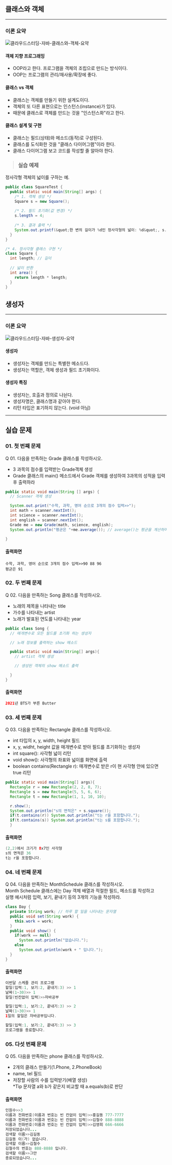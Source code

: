 ## 클래스와 객체
---
### 이론 요약
![클라우드스터딩-자바-클래스와-객체-요약](https://i.imgur.com/zi6B90d.png)  
  
#### 객체 지향 프로그래밍
- OOP라고 한다. 프로그램을 객체의 조립으로 만드는 방식이다.
- OOP는 프로그램의 관리/재사용/확장에 좋다.

#### 클래스 vs 객체
- 클래스는 객체를 만들기 위한 설계도이다.
- 객체의 또 다른 표현으로는 인스턴스(instance)가 있다.
- 때문에 클래스로 객체를 만드는 것을 &quot;인스턴스화&quot;라고 한다.

#### 클래스 설계 및 구현
- 클래스는 필드(상태)와 메소드(동작)로 구성된다.
- 클래스를 도식화한 것을 &quot;클래스 다이어그램&quot;이라 한다.
- 클래스 다이어그램 보고 코드를 작성할 줄 알아야 한다.
  
>### 실습 예제
  정사각형 객체의 넓이를 구하는 예.
``` java
public class SquareTest {
  public static void main(String[] args) {
    /* 1. 객체 생성 */
    Square s = new Square();
    
    /* 2. 필드 초기화(값 변경) */
    s.length = 4;
    
    /* 3. 결과 출력 */
    System.out.printf(&quot;한 변의 길이가 %d인 정사각형의 넓이: %d&quot;, s.length, s.area());
  }
}

/* 4. 정사각형 클래스 구현 */
class Square {
  int length; // 길이
  
  // 넓이 반환
  int area() {
    return length * length;
  }
}

```
                        
## 생성자
---  
### 이론 요약  
  ![클라우드스터딩-자바-생성자-요약](https://i.imgur.com/pMmmkPn.png)

#### 생성자
- 생성자는 객체를 만드는 특별한 메소드다.
- 생성자는 역할은, 객체 생성과 필드 초기화이다.

#### 생성자 특징
- 생성자는, 호출과 정의로 나뉜다.
- 생성자명은, 클래스명과 같아야 한다.
- 리턴 타입은 표기하지 않는다. (void 아님)

---
  
    
## 실습 문제    
### 01. 첫 번째 문제
Q 01. 다음을 만족하는 Grade 클래스를 작성하시오.
-  3 과목의 점수를 입력받는 Grade객체 생성
- Grade 클래스의 main() 메소드에서 Grade 객체를 생성하여 3과목의 성적을 입력 후 출력하라
```java
public static void main(String [] args) {
  // Scanner 객체 생성

  System.out.print("수학, 과학, 영어 순으로 3개의 점수 입력>>");
  int math = scanner.nextInt();
  int science = scanner.nextInt();
  int english = scanner.nextInt();
  Grade me = new Grade(math, science, english);
  System.out.println("평균은 "+me.average()); // average()는 평균을 계산하여 리턴
  
}
```
#### 출력화면
```
수학, 과학, 영어 순으로 3개의 점수 입력>>90 88 96
평균은 91
```
  
### 02. 두 번째 문제
  Q 02. 다음을 만족하는 Song 클래스를 작성하시오.
 - 노래의 제목을 나타내는 title
 - 가수를 나타내는 artist
 - 노래가 발표된 연도를 나타내는 year

```java
public class Song {
  // 매개변수로 모든 필드를 초기화 하는 생성자

  // 노래 정보를 출력하는 show 메소드

  public static void main(String[] args){
    // artist 객체 생성

    // 생성된 객체의 show 메소드 출력

  }
}
```  
#### 출력화면
 ``` java
 2021년 BTS가 부른 Butter
 ```

### 03. 세 번째 문제
  Q 03. 다음을 만족하는 Rectangle 클래스를 작성하시오.
  - int 타입의 x, y, width, height 필드
  - x, y, widht, height 값을 매개변수로 받아 필드를 초기화하는 생성자
  - int square(): 사각형 넓이 리턴
  - void show(): 사각형의 좌표와 넓이를 화면에 출력
  - boolean contains(Rectangle r): 매개변수로 받은 r이 현 사각형 안에 있으면 true 리턴
  
  ```java
  public static void main(String[] args){
    Rectangle r = new Rectangle(2, 2, 8, 7);
    Rectangle s = new Rectangle(5, 5, 6, 6);
    Rectangle t = new Rectangle(1, 1, 10, 10);

    r.show();
    System.out.println("s의 면적은" + s.square());
    if(t.contains(r)) System.out.println("t는 r을 포함합니다.");
    if(t.contains(s)) System.out.println("t는 s를 포함합니다.");
    }
  ```  

#### 출력화면
 ``` java
(2,2)에서 크기가 8x7인 사각형
s의 면적은 36
t는 r을 포함합니다.
 ```
  
    
    
### 04. 네 번째 문제
  Q 04. 다음을 만족하는 MonthSchedule 클래스를 작성하시오.  
  Month Schedule 클래스에는 Day 객체 배열과 적절한 필드, 메소드를 작성하고  
  실행 예시처럼 입력, 보기, 끝내기 등의 3개의 기능을 작성하라.  

  ```java
  class Day {
    private String work; // 하루 할 일을 나타내는 문자열
    public void set(String work) {
      this.work = work;
    }
    public void show() {
      if(work == null)
        System.out.println("없습니다.");
      else
        System.out.println(work + " 입니다.");
    }
  }
  ```
#### 출력화면
 ``` java
이번달 스케줄 관리 프로그램
할일(입력:1, 보기:2, 끝내기:3) >> 1
날짜(1~30)>> 1
할일(빈칸없이 입력)>>자바공부

할일(입력:1, 보기:2, 끝내기:3) >> 2
날짜(1~30)>> 1
1일의 할일은 자바공부입니다.

할일(입력:1, 보기:2, 끝내기:3) >> 3
프로그램을 종료합니다.
 ```
  

### 05. 다섯 번째 문제
  Q 05. 다음을 만족하는 phone 클래스를 작성하시오. 
  - 2개의 클래스 만들기(1.Phone, 2.PhoneBook)
  - name, tel 필드
  - 저장할 사람의 수를 입력받기(배열 생성)  
  *Tip 문자열 a와 b가 같은지 비교할 때 a.equals(b)로 판단

#### 출력화면
 ``` java
인원수>>3
이름과 전화번호(이름과 번호는 빈 칸없이 입력)>>홍길동 777-7777
이름과 전화번호(이름과 번호는 빈 칸없이 입력)>>김철수 888-8888
이름과 전화번호(이름과 번호는 빈 칸없이 입력)>>김영희 666-6666
저장되었습니다...
검색할 이름>>김길동
김길동 이(가) 없습니다.
검색할 이름>>김철수
김철수의 번호는 888-8888 입니다.
검색할 이름>>그만
종료되었습니다...
 ```


